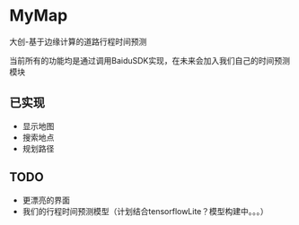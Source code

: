 # MyMap
大创-基于边缘计算的道路行程时间预测

当前所有的功能均是通过调用BaiduSDK实现，在未来会加入我们自己的时间预测模块
## 已实现
  - 显示地图
  - 搜索地点
  - 规划路径
  
## TODO
  - 更漂亮的界面
  - 我们的行程时间预测模型（计划结合tensorflowLite？模型构建中。。。）
